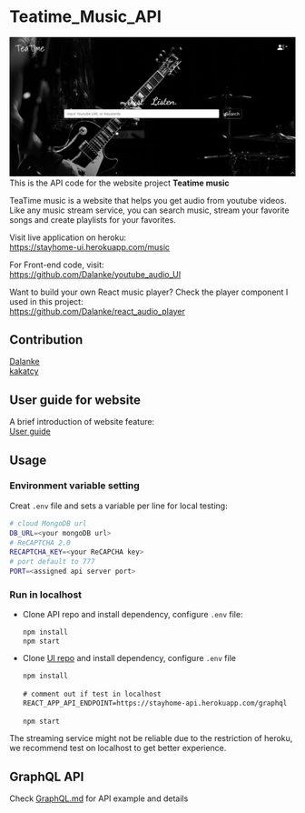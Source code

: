 # Teatime_Music_API

![image](readme_images/homepage02.png)
This is the API code for the website project **Teatime music**

TeaTime music is a website that helps you get audio from youtube videos. Like any music stream service, you can search music, stream your favorite songs and create playlists for your favorites.

Visit live application on heroku:<br>
https://stayhome-ui.herokuapp.com/music

For Front-end code, visit:<br>
https://github.com/Dalanke/youtube_audio_UI

Want to build your own React music player? Check the player component I used in this project:<br>
https://github.com/Dalanke/react_audio_player

## Contribution

[Dalanke](https://github.com/Dalanke)<br>
[kakatcy](https://github.com/kakatcy)<br>


## User guide for website
A brief introduction of website feature:<br>
[User guide](./Intro.md)

## Usage
### Environment variable setting
Creat `.env` file and sets a variable per line for local testing:
```bash
# cloud MongoDB url
DB_URL=<your mongoDB url>
# ReCAPTCHA 2.0
RECAPTCHA_KEY=<your ReCAPCHA key>
# port default to 777
PORT=<assigned api server port>
```

### Run in localhost
* Clone API repo and install dependency, configure `.env` file:
  ```
  npm install
  npm start
  ```
* Clone [UI repo](https://github.com/Dalanke/youtube_audio_UI) and install dependency, configure `.env` file
  ```
  npm install

  # comment out if test in localhost
  REACT_APP_API_ENDPOINT=https://stayhome-api.herokuapp.com/graphql

  npm start
  ```
The streaming service might not be reliable due to the restriction of heroku, we recommend test on localhost to get better experience.

## GraphQL API
Check [GraphQL.md](./GraphQL.md) for API example and details
